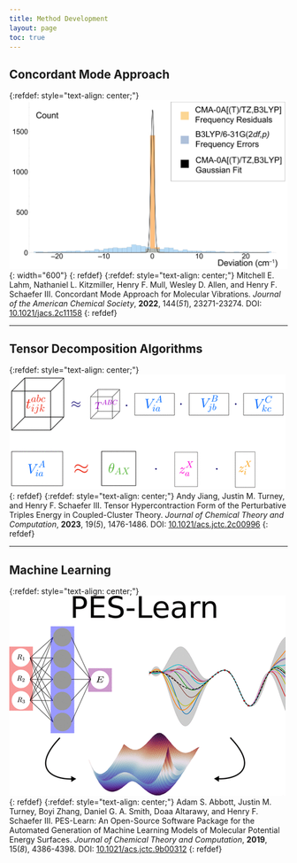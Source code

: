 ```yaml
---
title: Method Development
layout: page
toc: true
---
```


## Concordant Mode Approach
{:refdef: style="text-align: center;"}
![CMA](/img/research/CMA_Example.png){: width="600"}
{: refdef}
{:refdef: style="text-align: center;"}
Mitchell E. Lahm, Nathaniel L. Kitzmiller, Henry F. Mull, Wesley D. Allen, and Henry F. Schaefer III.
Concordant Mode Approach for Molecular Vibrations.
*Journal of the American Chemical Society*, **2022**, 144(*51*), 23271-23274.
DOI: [10.1021/jacs.2c11158](https://doi.org/10.1021/jacs.2c11158)
{: refdef}
- - -
## Tensor Decomposition Algorithms
{:refdef: style="text-align: center;"}
![THC](/img/research/THC_Example.png)
{: refdef}
{:refdef: style="text-align: center;"}
Andy Jiang, Justin M. Turney, and Henry F. Schaefer III.
Tensor Hypercontraction Form of the Perturbative Triples Energy in Coupled-Cluster Theory.
*Journal of Chemical Theory and Computation*, **2023**, 19(*5*), 1476-1486.
DOI: [10.1021/acs.jctc.2c00996](https://doi.org/10.1021/acs.jctc.2c00996)
{: refdef}
- - -
## Machine Learning
{:refdef: style="text-align: center;"}
![ML](/img/research/ML_Example.png)
{: refdef}
{:refdef: style="text-align: center;"}
Adam S. Abbott, Justin M. Turney, Boyi Zhang, Daniel G. A. Smith, Doaa Altarawy, and Henry F. Schaefer III.
PES-Learn: An Open-Source Software Package for the Automated Generation of Machine Learning Models of Molecular Potential Energy Surfaces.
*Journal of Chemical Theory and Computation*, **2019**, 15(*8*), 4386-4398.
DOI: [10.1021/acs.jctc.9b00312](https://doi.org/10.1021/acs.jctc.9b00312)
{: refdef}


